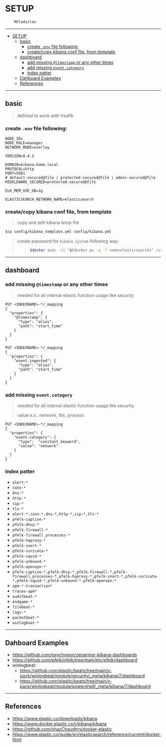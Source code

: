 # SETUP

```sh
    MVladislav
```

---

- [SETUP](#setup)
  - [basic](#basic)
    - [create `.env` file following:](#create-env-file-following)
    - [create/copy kibana conf file, from template](#createcopy-kibana-conf-file-from-template)
  - [dashboard](#dashboard)
    - [add missing `@timestamp` or any other times](#add-missing-timestamp-or-any-other-times)
    - [add missing `event.category`](#add-missing-eventcategory)
    - [index patter](#index-patter)
  - [Dahboard Examples](#dahboard-examples)
  - [References](#references)

---

## basic

> defined to work with treafik

### create `.env` file following:

```env
NODE_ID=
NODE_ROLE=manager
NETWORK_MODE=overlay

VERSION=8.4.3

DOMAIN=kibana.home.local
PROTOCOL=http
PORT=5601
# default-secured@file | protected-secured@file | admin-secured@file
MIDDLEWARE_SECURED=protected-secured@file

ELK_MEM_USE_GB=1g

ELASTICSEARCH_NETWORK_NAME=elasticsearch
```

### create/copy kibana conf file, from template

> copy and edit kibana temp file

```sh
$cp config/kibana_template.yml config/kibana.yml
```

> create password for `kibana_system` following way:
>
> > ```sh
> > $docker exec -it "$(docker ps -q -f name=elasticsearch)" /usr/share/elasticsearch/bin/elasticsearch-reset-password -u kibana_system
> > ```

---

## dashboard

### add missing `@timestamp` or any other times

> needed for all internal elastic function usage like security

```http
PUT <INDEXNAME>-*/_mapping
{
  "properties": {
    "@timestamp": {
      "type": "alias",
      "path": "start_time"
    }
  }
}
```

```http
PUT <INDEXNAME>-*/_mapping
{
  "properties": {
    "event.ingested": {
      "type": "alias",
      "path": "start_time"
    }
  }
}
```

### add missing `event.category`

> needed for all internal elastic function usage like security.
>
> value e.x.: network, file, process

```http
PUT <INDEXNAME>-*/_mapping
{
  "properties": {
    "event.category": {
      "type":  "constant_keyword",
      "value": "network"
    }
  }
}
```

### index patter

- `alert-*`
- `conn-*`
- `dns-*`
- `http-*`
- `sip-*`
- `tls-*`
- `alert-*,conn-*,dns-*,http-*,sip-*,tls-*`
- `pfelk-captive-*`
- `pfelk-dhcp-*`
- `pfelk-firewall-*`
- `pfelk-firewall_processes-*`
- `pfelk-haproxy-*`
- `pfelk-snort-*`
- `pfelk-suricata-*`
- `pfelk-squid-*`
- `pfelk-unbound-*`
- `pfelk-openvpn-*`
- `pfelk-captive-*,pfelk-dhcp-*,pfelk-firewall-*,pfelk-firewall_processes-*,pfelk-haproxy-*,pfelk-snort-*,pfelk-suricata-*,pfelk-squid-*,pfelk-unbound-*,pfelk-openvpn-*`
- `apm-*-transaction*`
- `traces-apm*`
- `auditbeat-*`
- `endgame-*`
- `filebeat-*`
- `logs-*`
- `packetbeat-*`
- `winlogbeat-*`

---

## Dahboard Examples

- <https://github.com/psychogun/zenarmor-kibana-dashboards>
- <https://github.com/pfelk/pfelk/tree/main/etc/pfelk/dashboard>
- winlogbeat:
  - <https://github.com/elastic/beats/tree/main/x-pack/winlogbeat/module/security/_meta/kibana/7/dashboard>
  - <https://github.com/elastic/beats/tree/main/x-pack/winlogbeat/module/powershell/_meta/kibana/7/dashboard>

---

## References

- <https://www.elastic.co/downloads/kibana>
- <https://www.docker.elastic.co/r/kibana/kibana>
- <https://github.com/shazChaudhry/docker-elastic>
- <https://www.elastic.co/guide/en/elasticsearch/reference/current/docker.html>
